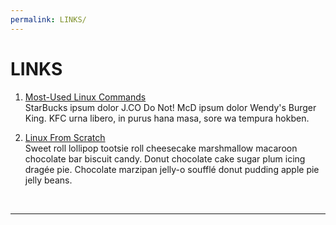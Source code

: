 ```yaml
---
permalink: LINKS/
---
```


# LINKS

1. [Most-Used Linux Commands](https://kinsta.com/blog/linux-commands/)<br>
StarBucks ipsum dolor J.CO Do Not!
McD ipsum dolor Wendy's Burger King.
KFC urna libero, in purus hana masa, sore wa tempura hokben.

2. [Linux From Scratch](https://www.linuxfromscratch.org)<br>
Sweet roll lollipop tootsie roll cheesecake marshmallow macaroon chocolate bar biscuit candy.
Donut chocolate cake sugar plum icing dragée pie.
Chocolate marzipan jelly-o soufflé donut pudding apple pie jelly beans.

<br>
<hr>

